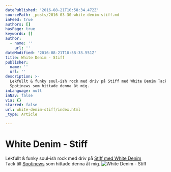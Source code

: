 ```yaml
---
datePublished: '2016-08-21T10:58:34.472Z'
sourcePath: _posts/2016-03-30-white-denim-stiff.md
inFeed: true
authors: []
hasPage: true
keywords: []
author:
  - name: ''
    url: ''
dateModified: '2016-08-21T10:58:33.551Z'
title: White Denim - Stiff
publisher:
  name: ''
  url: ''
description: >-
  Lekfullt & funky soul-ish rock med driv på Stiff med White Denim Tack till
  Spotinews som hittade denna åt mig.
inLanguage: null
inNav: false
via: {}
starred: false
url: white-denim-stiff/index.html
_type: Article

---
```

# White Denim - Stiff

Lekfullt & funky soul-ish rock med driv på [Stiff med White Denim][0]  
Tack till [Spotinews][1] som hittade denna åt mig.
![White Denim - Stiff](https://the-grid-user-content.s3-us-west-2.amazonaws.com/7abae927-b9a4-4a2c-ab4e-062648bd83e8.jpg)

[0]: https://open.spotify.com/album/2QfaqpOUEkVFSx3pvRvY51
[1]: https://spotinews.wordpress.com/